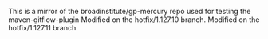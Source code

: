 This is a mirror of the broadinstitute/gp-mercury repo used for testing the maven-gitflow-plugin
Modified on the hotfix/1.127.10 branch.
Modified on the hotfix/1.127.11 branch
